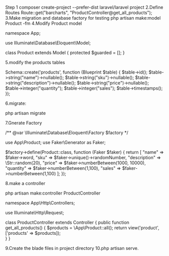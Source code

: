 Step 1
composer create-project --prefer-dist laravel/laravel project
2.Define Routes
Route::get("barcharts", "ProductController@get_all_products");
3.Make migration and database factory for testing
php artisan make:model Product -fm
4.Modify Product model

namespace App;

use Illuminate\Database\Eloquent\Model;

class Product extends Model
{
    protected $guarded = [];
}

5.modify the products tables

Schema::create('products', function (Blueprint $table) {
    $table->id();
    $table->string("name")->nullable();
    $table->string("sku")->nullable();
    $table->string("description")->nullable();
    $table->string("price")->nullable();
    $table->integer("quantity");
    $table->integer("sales");
    $table->timestamps();
});

6.migrate:

php artisan migrate

7.Gnerate Factory

/** @var \Illuminate\Database\Eloquent\Factory $factory */

use App\Product;
use Faker\Generator as Faker;

$factory->define(Product::class, function (Faker $faker) {
    return [
        "name"          =>  $faker->word,
        "sku"           =>  $faker->unique()->randomNumber,
        "description"   =>  \Str::random(20),
        "price"         =>  $faker->numberBetween(1000, 10000),
        "quantity"      =>  $faker->numberBetween(1,100),
        "sales"         =>  $faker->numberBetween(1,100)
    ];
});

8.make a controller

php artisan make:controller ProductController

namespace App\Http\Controllers;

use Illuminate\Http\Request;

class ProductController extends Controller
{
    public function get_all_products()
    {
       $products = \App\Product::all();
       return view('product',['products' => $products]);   
    }
}

9.Create the blade files in project directory
10.php artisan  serve.
